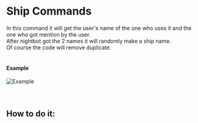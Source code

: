 # Ship Commands
In this command it will get the user's name of the one who uses it and the one who got mention by the user.<br>
After nightbot got the 2 names it will randomly make a ship name.<br>
Of course the code will remove duplicate.<br><br>

#### Example
![Example](https://i.imgur.com/8jwEGQ2.png)
<br><br><br>

## How to do it:
